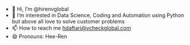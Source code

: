 - 👋 Hi, I’m @hirenvglobal
- 👀 I’m interested in Data Science, Coding and Automation using Python but above all love to solve customer problems
- 📫 How to reach me hdaftari@vcheckglobal.com
- 😄 Pronouns: Hee-Ren

<!---
hirenvglobal/hirenvglobal is a ✨ special ✨ repository because its `README.md` (this file) appears on your GitHub profile.
You can click the Preview link to take a look at your changes.
--->
